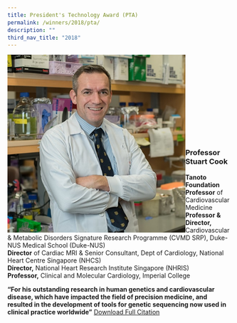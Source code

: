 ```yaml
---
title: President's Technology Award (PTA)
permalink: /winners/2018/pta/
description: ""
third_nav_title: "2018"
---
```

<img src="/images/Winners/2018/pta-prof-stuart-cook.jpg" alt="Professor Stuart Cook" style="width:400px" align="left"/><br/><br/><br/><br/><br/><br/><br/><br/><br/><br/><br/>
### **Professor Stuart Cook**
<b>Tanoto Foundation Professor</b> of Cardiovascular Medicine<br> 
<b>Professor & Director,</b> Cardiovascular & Metabolic Disorders Signature Research Programme (CVMD SRP), Duke-NUS Medical School (Duke-NUS)<br> 
<b>Director</b> of Cardiac MRI & Senior Consultant, Dept of Cardiology, National Heart Centre Singapore (NHCS)<br> 
<b>Director,</b> National Heart Research Institute Singapore (NHRIS)<br>
<b>Professor,</b> Clinical and Molecular Cardiology, Imperial College

<b>“For his outstanding research in human genetics and cardiovascular disease, which have impacted the field of precision medicine, and resulted in the development of tools for genetic sequencing now used in clinical practice worldwide”</b>
[Download Full Citation](/files/Citations/2018/2018-pta-professor-stuart-cook.pdf)